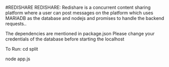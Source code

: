#REDISHARE
REDISHARE:
    Redishare is a concurrent content sharing platform where a user can post messages on the platform which uses MARIADB as the database and nodejs and promises to handle the backend requests..
    
The dependencies are mentioned in package.json
Please change your credentials of the database before starting the localhost

To Run:
cd split

node app.js

